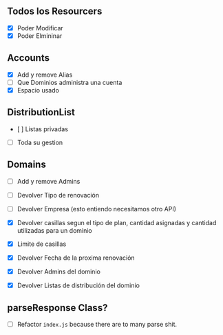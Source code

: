 ## Todos los Resourcers

* [X] Poder Modificar
* [X] Poder Elmininar

## Accounts

* [X] Add y remove Alias
* [ ] Que Dominios administra una cuenta
* [X] Espacio usado

## DistributionList

* [ ] Listas privadas
* [ ] Toda su gestion

## Domains

* [ ] Add y remove Admins

* [ ] Devolver Tipo de renovación
* [ ] Devolver Empresa (esto entiendo necesitamos otro API)
* [X] Devolver casillas segun el tipo de plan, cantidad asignadas y cantidad utilizadas para un dominio
* [X] Limite de casillas
* [X] Devolver Fecha de la proxima renovación
* [X] Devolver Admins del dominio
* [X] Devolver Listas de distribución del dominio

## parseResponse Class?

* [ ] Refactor `index.js` because there are to many parse shit.
